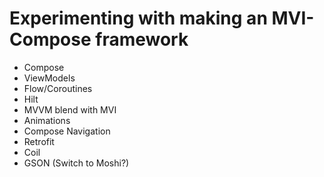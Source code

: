 # Experimenting with making an MVI-Compose framework

* Compose
* ViewModels
* Flow/Coroutines
* Hilt
* MVVM blend with MVI
* Animations
* Compose Navigation
* Retrofit
* Coil
* GSON (Switch to Moshi?)
